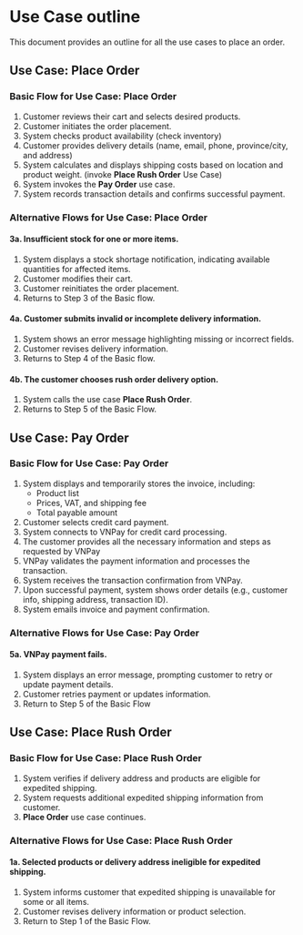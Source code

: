 # Use Case outline

This document provides an outline for all the use cases to place an order.

## Use Case: Place Order

### Basic Flow for Use Case: Place Order

1. Customer reviews their cart and selects desired products.
2. Customer initiates the order placement.
3. System checks product availability (check inventory)
4. Customer provides delivery details (name, email, phone, province/city, and address)
5. System calculates and displays shipping costs based on location and product weight. (invoke **Place Rush Order** Use Case)
6. System invokes the **Pay Order** use case.
7. System records transaction details and confirms successful payment.

### Alternative Flows for Use Case: Place Order

#### 3a. Insufficient stock for one or more items.

1. System displays a stock shortage notification, indicating available quantities for affected items.
2. Customer modifies their cart.
3. Customer reinitiates the order placement.
4. Returns to Step 3 of the Basic flow.

#### 4a. Customer submits invalid or incomplete delivery information.

1. System shows an error message highlighting missing or incorrect fields.
2. Customer revises delivery information.
3. Returns to Step 4 of the Basic flow.

#### 4b. The customer chooses rush order delivery option.

1. System calls the use case **Place Rush Order**.
2. Returns to Step 5 of the Basic Flow.

## Use Case: Pay Order

### Basic Flow for Use Case: Pay Order

1. System displays and temporarily stores the invoice, including:
   - Product list
   - Prices, VAT, and shipping fee
   - Total payable amount
2. Customer selects credit card payment.
3. System connects to VNPay for credit card processing.
4. The customer provides all the necessary information and steps as requested by VNPay
5. VNPay validates the payment information and processes the transaction.
6. System receives the transaction confirmation from VNPay.
7. Upon successful payment, system shows order details (e.g., customer info, shipping address, transaction ID).
8. System emails invoice and payment confirmation.

### Alternative Flows for Use Case: Pay Order

#### 5a. VNPay payment fails.

1. System displays an error message, prompting customer to retry or update payment details.
2. Customer retries payment or updates information.
3. Return to Step 5 of the Basic Flow

## Use Case: Place Rush Order

### Basic Flow for Use Case: Place Rush Order

1. System verifies if delivery address and products are eligible for expedited shipping.
2. System requests additional expedited shipping information from customer.
3. **Place Order** use case continues.

### Alternative Flows for Use Case: Place Rush Order

#### 1a. Selected products or delivery address ineligible for expedited shipping.

1. System informs customer that expedited shipping is unavailable for some or all items.
2. Customer revises delivery information or product selection.
3. Return to Step 1 of the Basic Flow.
